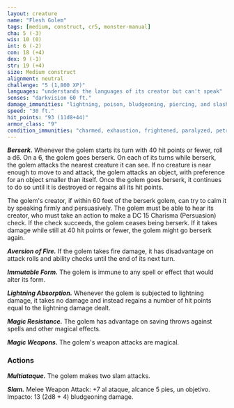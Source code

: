 ```yaml
---
layout: creature
name: "Flesh Golem"
tags: [medium, construct, cr5, monster-manual]
cha: 5 (-3)
wis: 10 (0)
int: 6 (-2)
con: 18 (+4)
dex: 9 (-1)
str: 19 (+4)
size: Medium construct
alignment: neutral
challenge: "5 (1,800 XP)"
languages: "understands the languages of its creator but can't speak"
senses: "darkvision 60 ft."
damage_immunities: "lightning, poison, bludgeoning, piercing, and slashing from nonmagical weapons that aren't adamantine"
speed: "30 ft."
hit_points: "93 (11d8+44)"
armor_class: "9"
condition_immunities: "charmed, exhaustion, frightened, paralyzed, petrified, poisoned"
---
```


***Berserk.*** Whenever the golem starts its turn with 40 hit points or fewer, roll a d6. On a 6, the golem goes berserk. On each of its turns while berserk, the golem attacks the nearest creature it can see. If no creature is near enough to move to and attack, the golem attacks an object, with preference for an object smaller than itself. Once the golem goes berserk, it continues to do so until it is destroyed or regains all its hit points.

The golem's creator, if within 60 feet of the berserk golem, can try to calm it by speaking firmly and persuasively. The golem must be able to hear its creator, who must take an action to make a DC 15 Charisma (Persuasion) check. If the check succeeds, the golem ceases being berserk. If it takes damage while still at 40 hit points or fewer, the golem might go berserk again.

***Aversion of Fire.*** If the golem takes fire damage, it has disadvantage on attack rolls and ability checks until the end of its next turn.

***Immutable Form.*** The golem is immune to any spell or effect that would alter its form.

***Lightning Absorption.*** Whenever the golem is subjected to lightning damage, it takes no damage and instead regains a number of hit points equal to the lightning damage dealt.

***Magic Resistance.*** The golem has advantage on saving throws against spells and other magical effects.

***Magic Weapons.*** The golem's weapon attacks are magical.

### Actions

***Multiataque.*** The golem makes two slam attacks.

***Slam.*** Melee Weapon Attack: +7 al ataque, alcance 5 pies, un objetivo. Impacto: 13 (2d8 + 4) bludgeoning damage.